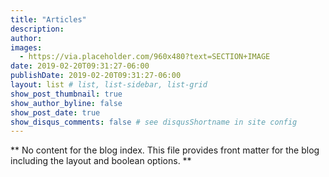 ```yaml
---
title: "Articles"
description:
author:
images:
  - https://via.placeholder.com/960x480?text=SECTION+IMAGE
date: 2019-02-20T09:31:27-06:00
publishDate: 2019-02-20T09:31:27-06:00
layout: list # list, list-sidebar, list-grid
show_post_thumbnail: true
show_author_byline: false
show_post_date: true
show_disqus_comments: false # see disqusShortname in site config
---
```


** No content for the blog index. This file provides front matter for the blog including the layout and boolean options. **
